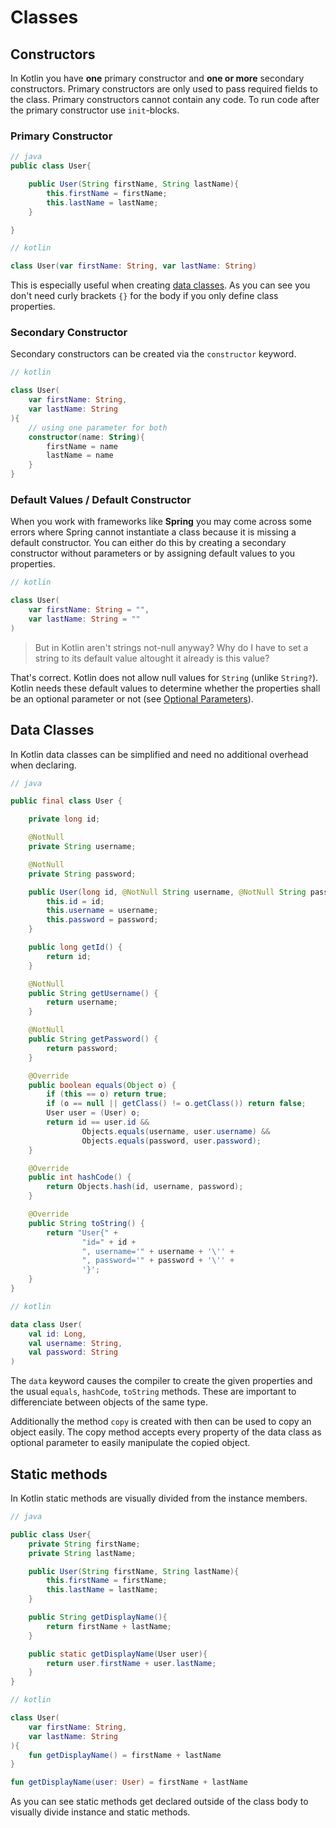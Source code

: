 # Classes

## Constructors

In Kotlin you have **one** primary constructor and **one or more** secondary constructors. Primary constructors are only used to pass required fields to the class. Primary constructors cannot contain any code. To run code after the primary constructor use `init`-blocks.

### Primary Constructor

```java
// java
public class User{

    public User(String firstName, String lastName){
        this.firstName = firstName;
        this.lastName = lastName;
    }

}
```

```kotlin
// kotlin

class User(var firstName: String, var lastName: String)
```

This is especially useful when creating [data classes](#data-classes). As you can see you don't need curly brackets `{}` for the body if you only define class properties.

### Secondary Constructor

Secondary constructors can be created via the `constructor` keyword.

```kotlin
// kotlin

class User(
    var firstName: String,
    var lastName: String
){
    // using one parameter for both
    constructor(name: String){
        firstName = name
        lastName = name
    }
}
```

### Default Values / Default Constructor

When you work with frameworks like **Spring** you may come across some errors where Spring cannot instantiate a class because it is missing a default constructor. You can either do this by creating a secondary constructor without parameters or by assigning default values to you properties.

```kotlin
// kotlin

class User(
    var firstName: String = "",
    var lastName: String = ""
)
```

> But in Kotlin aren't strings not-null anyway? Why do I have to set a string to its default value altought it already is this value?

That's correct. Kotlin does not allow null values for `String` (unlike `String?`). Kotlin needs these default values to determine whether the properties shall be an optional parameter or not (see [Optional Parameters](03_Parameters.md#optional-parameters)).

## Data Classes

In Kotlin data classes can be simplified and need no additional overhead when declaring.

```java
// java

public final class User {

    private long id;

    @NotNull
    private String username;

    @NotNull
    private String password;

    public User(long id, @NotNull String username, @NotNull String password) {
        this.id = id;
        this.username = username;
        this.password = password;
    }

    public long getId() {
        return id;
    }

    @NotNull
    public String getUsername() {
        return username;
    }

    @NotNull
    public String getPassword() {
        return password;
    }

    @Override
    public boolean equals(Object o) {
        if (this == o) return true;
        if (o == null || getClass() != o.getClass()) return false;
        User user = (User) o;
        return id == user.id &&
                Objects.equals(username, user.username) &&
                Objects.equals(password, user.password);
    }

    @Override
    public int hashCode() {
        return Objects.hash(id, username, password);
    }

    @Override
    public String toString() {
        return "User{" +
                "id=" + id +
                ", username='" + username + '\'' +
                ", password='" + password + '\'' +
                '}';
    }
}
```

```kotlin
// kotlin

data class User(
    val id: Long,
    val username: String,
    val password: String
)
```

The `data` keyword causes the compiler to create the given properties and the usual `equals`, `hashCode`, `toString` methods. These are important to differenciate between objects of the same type.

Additionally the method `copy` is created with then can be used to copy an object easily. The copy method accepts every property of the data class as optional parameter to easily manipulate the copied object.

## Static methods

In Kotlin static methods are visually divided from the instance members.

```java
// java

public class User{
    private String firstName;
    private String lastName;

    public User(String firstName, String lastName){
        this.firstName = firstName;
        this.lastName = lastName;
    }

    public String getDisplayName(){
        return firstName + lastName;
    }

    public static getDisplayName(User user){
        return user.firstName + user.lastName;
    }
}

```

```kotlin
// kotlin

class User(
    var firstName: String,
    var lastName: String
){
    fun getDisplayName() = firstName + lastName
}

fun getDisplayName(user: User) = firstName + lastName
```

As you can see static methods get declared outside of the class body to visually divide instance and static methods.